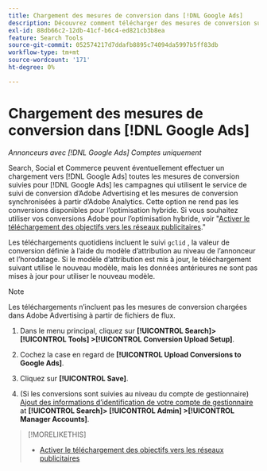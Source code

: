 ```yaml
---
title: Chargement des mesures de conversion dans [!DNL Google Ads]
description: Découvrez comment télécharger des mesures de conversion suivies par Search, Social et Commerce vers [!DNL Google Ads].
exl-id: 88db66c2-12db-41cf-b6c4-ed821cb3b8ea
feature: Search Tools
source-git-commit: 052574217d7ddafb8895c74094da5997b5ff83db
workflow-type: tm+mt
source-wordcount: '171'
ht-degree: 0%

---
```


# Chargement des mesures de conversion dans [!DNL Google Ads]

*Annonceurs avec [!DNL Google Ads] Comptes uniquement*

Search, Social et Commerce peuvent éventuellement effectuer un chargement vers [!DNL Google Ads] toutes les mesures de conversion suivies pour [!DNL Google Ads] les campagnes qui utilisent le service de suivi de conversion d’Adobe Advertising et les mesures de conversion synchronisées à partir d’Adobe Analytics. Cette option ne rend pas les conversions disponibles pour l’optimisation hybride. Si vous souhaitez utiliser vos conversions Adobe pour l’optimisation hybride, voir &quot;[Activer le téléchargement des objectifs vers les réseaux publicitaires](objective-upload-to-networks.md).&quot;

Les téléchargements quotidiens incluent le suivi `gclid` , la valeur de conversion définie à l’aide du modèle d’attribution au niveau de l’annonceur et l’horodatage. Si le modèle d’attribution est mis à jour, le téléchargement suivant utilise le nouveau modèle, mais les données antérieures ne sont pas mises à jour pour utiliser le nouveau modèle.

>[!NOTE]
>
>Les téléchargements n’incluent pas les mesures de conversion chargées dans Adobe Advertising à partir de fichiers de flux.

1. Dans le menu principal, cliquez sur **[!UICONTROL Search]> [!UICONTROL Tools] >[!UICONTROL Conversion Upload Setup]**.

1. Cochez la case en regard de **[!UICONTROL Upload Conversions to Google Ads]**.

1. Cliquez sur **[!UICONTROL Save]**.

1. (Si les conversions sont suivies au niveau du compte de gestionnaire) [Ajout des informations d’identification de votre compte de gestionnaire](/help/search-social-commerce/admin/manager-accounts.md) at **[!UICONTROL Search]> [!UICONTROL Admin] >[!UICONTROL Manager Accounts]**.

>[!MORELIKETHIS]
>
>* [Activer le téléchargement des objectifs vers les réseaux publicitaires](objective-upload-to-networks.md)
